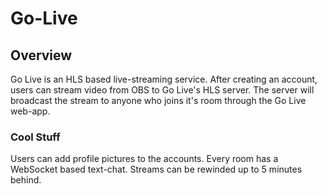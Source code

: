 # Go-Live

## Overview
Go Live is an HLS based live-streaming service. After creating an account, users can stream video from OBS to Go Live's HLS server. The server will broadcast the stream to anyone who joins it's room through the Go Live web-app.

### Cool Stuff
Users can add profile pictures to the accounts.
Every room has a WebSocket based text-chat.
Streams can be rewinded up to 5 minutes behind.
